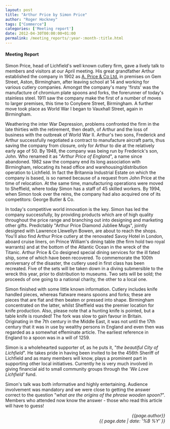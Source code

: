 ```yaml
---
layout: post
title: "Arthur Price by Simon Price"
author: "Roger Hockney"
tags: ["Commerce"]
categories: ['Meeting report']
date: 2012-04-30T00:00:00+01:00
permalink: /meeting_reports/:year-:month-:title.html
---
```

#### Meeting Report ####

Simon Price, head of Lichfield's well known cutlery firm, gave a lively talk to members and visitors at our April meeting. His great grandfather Arthur established the company in 1902 as [A. Price &amp; Co Ltd.][1] in premises on Gem Street, Aston, Birmingham, after leaving school at 14 and working for various cutlery companies. Amongst the company's many 'firsts' was the manufacture of chromium plate spoons and forks, the forerunner of today's stainless steel. 1911 saw the company make the first of a number of moves to larger premises, this time to Conybere Street, Birmingham. A further move took place as World War I began to Vauxhall Street, again in Birmingham. 

Weathering the inter War Depression, problems confronted the firm in the late thirties with the retirement, then death, of Arthur and the loss of business with the outbreak of World War II. Arthur's two sons, Frederick and Arthur successfully negotiated a contract to manufacture aircraft parts, thus saving the company from closure, only for Arthur to die at the relatively early age of 50. By 1948, the company was being run by Frederick's son, John. Who renamed it as "*Arthur Price of England*", a name since abandoned. 1982 saw the company end its long association with Birmingham, relocating its head office and warehousing/distribution operation to Lichfield. In fact the Britannia Industrial Estate on which the company is based, is so named because of a request from John Price at the time of relocation. At the same time, manufacturing operations were moved to Sheffield, where today Simon has a staff of 45 skilled workers. By 1994, when Simon took over the reins, the company had also acquired one of its competitors: George Butler &amp; Co. 

In today's competitive world innovation is the key. Simon has led the company successfully, by providing products which are of high quality throughout the price range and branching out into designing and marketing other gifts. Predictably "Arthur Price Diamond Jubliee Mugs", jointly designed with Lawrence Llewellyn Bowen, are about to reach the shops. You'll also find Arthur Price cutlery at the renovated Savoy Hotel in London, aboard cruise liners, on Prince William's dining table (the firm hold two royal warrants) and at the bottom of the Atlantic Ocean in the wreck of the Titanic. Arthur Price &amp; Co designed special dining services for the ill fated ship, some of which have been recovered. To commemorate the 100th anniversary of the disaster, the cutlery used in first class has been recreated. Five of the sets will be taken down in a diving submersible to the wreck this year, prior to distribution to museums. Two sets will be sold; the proceeds of one going to a national charity, the other to a local one. 

Simon finished with some little known information. Cutlery includes knife handled pieces, whereas flatware means spoons and forks; these are pieces that are flat and then beaten or pressed into shape. Birmingham concentrated on the latter, whilst Sheffield was the premier location for knife production. Also, please note that a hunting knife is pointed, but a table knife is rounded! The fork was slow to gain favour in Britain. Originating in the 7th century in the Middle East, it was not until the 17th century that it was in use by wealthy persons in England and even then was regarded as a somewhat effeminate article. The earliest reference in England to a spoon was in a will of 1259. 

Simon is a wholehearted supporter of, as he puts it, "*the beautiful City of Lichfield*". He takes pride in having been invited to be the 456th Sheriff of Lichfield and as many members will know, plays a prominent part in supporting other local initiatives. Currently he is very much involved in giving financial aid to small community groups through the _'We Love Lichfield'_ fund. 

Simon's talk was both informative and highly entertaining. Audience involvement was mandatory and we were close to getting the answer correct to the question "*what are the origins of the phrase wooden spoon?*". Members who attended now know the answer - those who read this article will have to guess! 

<p align="right"><i> {{page.author}} <br> {{ page.date | date: '%B %Y' }} </i></p>

[1]: https://www.arthurprice.com/our-wonderful-heritage-2/
